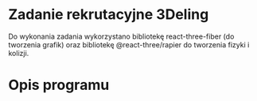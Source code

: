 # Zadanie rekrutacyjne 3Deling

Do wykonania zadania wykorzystano bibliotekę react-three-fiber (do tworzenia grafik) oraz bibliotekę @react-three/rapier do tworzenia fizyki i kolizji.

# Opis programu

